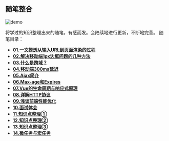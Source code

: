 ## 随笔整合
![demo](http://ahuntsun.gitee.io/blogimagebed/img/vuepress/essay/demo.png)

将学过的知识整理出来的随笔，有感而发。会陆续地进行更新，不断地完善。
随笔目录：
<ul>
<li><a href="/navitem/essay/notes/1"><b>01.一文摸透从输入URL到页面渲染的过程</b></a></li>
<li><a href="/navitem/essay/notes/2"><b>02.解决移动端1px边框问题的几种方法</b></a></li>
<li><a href="/navitem/essay/notes/3"><b>03.什么是跨域？</b></a></li>
<li><a href="/navitem/essay/notes/4"><b>04.移动端300ms延迟</b></a></li>
<li><a href="/navitem/essay/notes/5"><b>05.Ajax简介</b></a></li>
<li><a href="/navitem/essay/notes/6"><b>06.Max-age和Expires</b></a></li>
<li><a href="/navitem/essay/notes/7"><b>07.Vue的生命周期与响应式原理</b></a></li>
<li><a href="/navitem/essay/notes/8"><b>08.详解HTTP协议</b></a></li>
<li><a href="/navitem/essay/notes/9"><b>09.浅谈前端性能优化</b></a></li>
<li><a href="/navitem/essay/notes/10"><b>10.面试体会</b></a></li>
<li><a href="/navitem/essay/notes/11"><b>11.知识点整理①</b></a></li>
<li><a href="/navitem/essay/notes/12"><b>12.知识点整理②</b></a></li>
<li><a href="/navitem/essay/notes/13"><b>13.知识点整理③</b></a></li>
<li><a href="/navitem/essay/notes/14"><b>14.微任务与宏任务</b></a></li>
</ul>